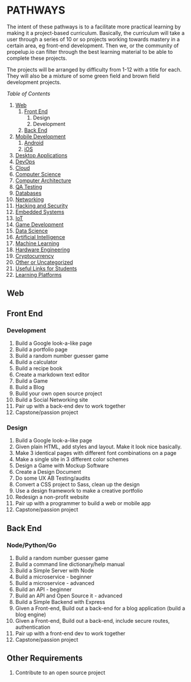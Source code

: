 # PATHWAYS

The intent of these pathways is to a facilitate more practical learning by making it a project-based curriculum.
Basically, the curriculum will take a user through a series of 10 or so projects working towards mastery in a certain area, eg front-end development.
Then we, or the community of propelup.io can filter through the best learning material to be able to complete these projects.

The projects will be arranged by difficulty from 1-12 with a title for each. They will also be a mixture of some green field and brown field development projects.

*Table of Contents*

1. [Web](#web)
   1. [Front End](#front-end)
      1. Design
      1. Development
   1. [Back End](#back-end)
1. [Mobile Development](#mobile-development)
   1. [Android](#android)
   1. [iOS](#ios)
1. [Desktop Applications](#desktop-applications)
1. [DevOps](#devops)
1. [Cloud](#cloud)
1. [Computer Science](#computer-science)
1. [Computer Architecture](#computer-architecture)
1. [QA Testing](#qa-testing)
1. [Databases](#databases)
1. [Networking](#networking)
1. [Hacking and Security](#hacking-and-security)
1. [Embedded Systems](#embedded-systems)
1. [IoT](#iot)
1. [Game Development](#game-development)
1. [Data Science](#data-science)
1. [Artificial Intelligence](#artificial-intelligence)
1. [Machine Learning](#machine-learning)
1. [Hardware Engineering](#hardware-engineering)
1. [Cryptocurrency](#cryptocurrency)
1. [Other or Uncategorized](#other-or-uncategorized)
1. [Useful Links for Students](#useful-links-for-students)
1. [Learning Platforms](#learning-platforms)

## Web

## Front End

### Development

1. Build a Google look-a-like page
1. Build a portfolio page
1. Build a random number guesser game
1. Build a calculator
1. Build a recipe book
1. Create a markdown text editor
1. Build a Game
1. Build a Blog
1. Build your own open source project
1. Build a Social Networking site
1. Pair up with a back-end dev to work together
1. Capstone/passion project

### Design

1. Build a Google look-a-like page
1. Given plain HTML, add styles and layout. Make it look nice basically.
1. Make 3 identical pages with different font combinations on a page
1. Make a single site in 3 different color schemes
1. Design a Game with Mockup Software
1. Create a Design Document
1. Do some UX AB Testing/audits
1. Convert a CSS project to Sass, clean up the design
1. Use a design framework to make a creative portfolio
1. Redesign a non-profit website
1. Pair up with a programmer to build a web or mobile app
1. Capstone/passion project

## Back End

### Node/Python/Go

1. Build a random number guesser game
1. Build a command line dictionary/help manual
1. Build a Simple Server with Node
1. Build a microservice - beginner
1. Build a microservice - advanced
1. Build an API - beginner
1. Build an API and Open Source it - advanced
1. Build a Simple Backend with Express
1. Given a Front-end, Build out a back-end for a blog application (build a blog engine)
1. Given a Front-end, Build out a back-end, include secure routes, authentication
1. Pair up with a front-end dev to work together
1. Capstone/passion project

## Other Requirements

1. Contribute to an open source project
